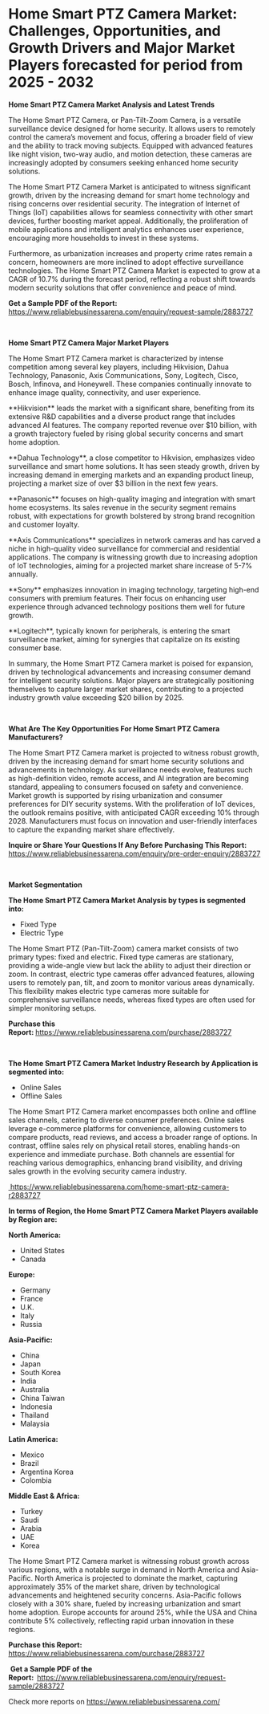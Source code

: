 <p><h1>Home Smart PTZ Camera Market: Challenges, Opportunities, and Growth Drivers and Major Market Players forecasted for period from 2025 - 2032</h1></p><p><strong>Home Smart PTZ Camera Market Analysis and Latest Trends</strong></p>
<p><p>The Home Smart PTZ Camera, or Pan-Tilt-Zoom Camera, is a versatile surveillance device designed for home security. It allows users to remotely control the camera’s movement and focus, offering a broader field of view and the ability to track moving subjects. Equipped with advanced features like night vision, two-way audio, and motion detection, these cameras are increasingly adopted by consumers seeking enhanced home security solutions. </p><p>The Home Smart PTZ Camera Market is anticipated to witness significant growth, driven by the increasing demand for smart home technology and rising concerns over residential security. The integration of Internet of Things (IoT) capabilities allows for seamless connectivity with other smart devices, further boosting market appeal. Additionally, the proliferation of mobile applications and intelligent analytics enhances user experience, encouraging more households to invest in these systems. </p><p>Furthermore, as urbanization increases and property crime rates remain a concern, homeowners are more inclined to adopt effective surveillance technologies. The Home Smart PTZ Camera Market is expected to grow at a CAGR of 10.7% during the forecast period, reflecting a robust shift towards modern security solutions that offer convenience and peace of mind.</p></p>
<p><strong>Get a Sample PDF of the Report:&nbsp;</strong> <a href="https://www.reliablebusinessarena.com/enquiry/request-sample/2883727?utm_campaign=2928&utm_medium=2&utm_source=Github&utm_content=ia&utm_term=13032025&utm_id=home-smart-ptz-camera">https://www.reliablebusinessarena.com/enquiry/request-sample/2883727</a></p>
<p>&nbsp;</p>
<p><strong>Home Smart PTZ Camera Major Market Players</strong></p>
<p><p>The Home Smart PTZ Camera market is characterized by intense competition among several key players, including Hikvision, Dahua Technology, Panasonic, Axis Communications, Sony, Logitech, Cisco, Bosch, Infinova, and Honeywell. These companies continually innovate to enhance image quality, connectivity, and user experience.</p><p>**Hikvision** leads the market with a significant share, benefiting from its extensive R&D capabilities and a diverse product range that includes advanced AI features. The company reported revenue over $10 billion, with a growth trajectory fueled by rising global security concerns and smart home adoption.</p><p>**Dahua Technology**, a close competitor to Hikvision, emphasizes video surveillance and smart home solutions. It has seen steady growth, driven by increasing demand in emerging markets and an expanding product lineup, projecting a market size of over $3 billion in the next few years.</p><p>**Panasonic** focuses on high-quality imaging and integration with smart home ecosystems. Its sales revenue in the security segment remains robust, with expectations for growth bolstered by strong brand recognition and customer loyalty.</p><p>**Axis Communications** specializes in network cameras and has carved a niche in high-quality video surveillance for commercial and residential applications. The company is witnessing growth due to increasing adoption of IoT technologies, aiming for a projected market share increase of 5-7% annually.</p><p>**Sony** emphasizes innovation in imaging technology, targeting high-end consumers with premium features. Their focus on enhancing user experience through advanced technology positions them well for future growth.</p><p>**Logitech**, typically known for peripherals, is entering the smart surveillance market, aiming for synergies that capitalize on its existing consumer base.</p><p>In summary, the Home Smart PTZ Camera market is poised for expansion, driven by technological advancements and increasing consumer demand for intelligent security solutions. Major players are strategically positioning themselves to capture larger market shares, contributing to a projected industry growth value exceeding $20 billion by 2025.</p></p>
<p>&nbsp;</p>
<p><strong>What Are The Key Opportunities For Home Smart PTZ Camera Manufacturers?</strong></p>
<p><p>The Home Smart PTZ Camera market is projected to witness robust growth, driven by the increasing demand for smart home security solutions and advancements in technology. As surveillance needs evolve, features such as high-definition video, remote access, and AI integration are becoming standard, appealing to consumers focused on safety and convenience. Market growth is supported by rising urbanization and consumer preferences for DIY security systems. With the proliferation of IoT devices, the outlook remains positive, with anticipated CAGR exceeding 10% through 2028. Manufacturers must focus on innovation and user-friendly interfaces to capture the expanding market share effectively.</p></p>
<p><strong>Inquire or Share Your Questions If Any Before Purchasing This Report:</strong> <a href="https://www.reliablebusinessarena.com/enquiry/pre-order-enquiry/2883727?utm_campaign=2928&utm_medium=2&utm_source=Github&utm_content=ia&utm_term=13032025&utm_id=home-smart-ptz-camera">https://www.reliablebusinessarena.com/enquiry/pre-order-enquiry/2883727</a></p>
<p>&nbsp;</p>
<p><strong>Market Segmentation</strong></p>
<p><strong>The Home Smart PTZ Camera Market Analysis by types is segmented into:</strong></p>
<p><ul><li>Fixed Type</li><li>Electric Type</li></ul></p>
<p><p>The Home Smart PTZ (Pan-Tilt-Zoom) camera market consists of two primary types: fixed and electric. Fixed type cameras are stationary, providing a wide-angle view but lack the ability to adjust their direction or zoom. In contrast, electric type cameras offer advanced features, allowing users to remotely pan, tilt, and zoom to monitor various areas dynamically. This flexibility makes electric type cameras more suitable for comprehensive surveillance needs, whereas fixed types are often used for simpler monitoring setups.</p></p>
<p><strong>Purchase this Report:&nbsp;</strong><a href="https://www.reliablebusinessarena.com/purchase/2883727?utm_campaign=2928&utm_medium=2&utm_source=Github&utm_content=ia&utm_term=13032025&utm_id=home-smart-ptz-camera">https://www.reliablebusinessarena.com/purchase/2883727</a></p>
<p>&nbsp;</p>
<p><strong>The Home Smart PTZ Camera Market Industry Research by Application is segmented into:</strong></p>
<p><ul><li>Online Sales</li><li>Offline Sales</li></ul></p>
<p><p>The Home Smart PTZ Camera market encompasses both online and offline sales channels, catering to diverse consumer preferences. Online sales leverage e-commerce platforms for convenience, allowing customers to compare products, read reviews, and access a broader range of options. In contrast, offline sales rely on physical retail stores, enabling hands-on experience and immediate purchase. Both channels are essential for reaching various demographics, enhancing brand visibility, and driving sales growth in the evolving security camera industry.</p></p>
<p><a href="https://www.reliablebusinessarena.com/home-smart-ptz-camera-r2883727?utm_campaign=2928&utm_medium=2&utm_source=Github&utm_content=ia&utm_term=13032025&utm_id=home-smart-ptz-camera">&nbsp;https://www.reliablebusinessarena.com/home-smart-ptz-camera-r2883727</a></p>
<p><strong>In terms of Region, the Home Smart PTZ Camera Market Players available by Region are:</strong></p>
<p>
    <p> <strong> North America: </strong>
        <ul>
            <li>United States</li>
            <li>Canada</li>
        </ul>
        </p> 
    <p> <strong> Europe: </strong>
        <ul>
            <li>Germany</li>
            <li>France</li>
            <li>U.K.</li>
            <li>Italy</li>
            <li>Russia</li>
        </ul>
        </p> 
    <p> <strong> Asia-Pacific: </strong>
        <ul>
            <li>China</li>
            <li>Japan</li>
            <li>South Korea</li>
            <li>India</li>
            <li>Australia</li>
            <li>China Taiwan</li>
            <li>Indonesia</li>
            <li>Thailand</li>
            <li>Malaysia</li>
        </ul>
        </p> 
    <p> <strong> Latin America: </strong>
        <ul>
            <li>Mexico</li>
            <li>Brazil</li>
            <li>Argentina Korea</li>
            <li>Colombia</li>
        </ul>
        </p> 
    <p> <strong> Middle East & Africa: </strong>
        <ul>
            <li>Turkey</li>
            <li>Saudi</li>
            <li>Arabia</li>
            <li>UAE</li>
            <li>Korea</li>
        </ul>
    </p>
    </p>
<p><p>The Home Smart PTZ Camera market is witnessing robust growth across various regions, with a notable surge in demand in North America and Asia-Pacific. North America is projected to dominate the market, capturing approximately 35% of the market share, driven by technological advancements and heightened security concerns. Asia-Pacific follows closely with a 30% share, fueled by increasing urbanization and smart home adoption. Europe accounts for around 25%, while the USA and China contribute 5% collectively, reflecting rapid urban innovation in these regions.</p></p>
<p><strong>Purchase this Report: </strong><a href="https://www.reliablebusinessarena.com/purchase/2883727?utm_campaign=2928&utm_medium=2&utm_source=Github&utm_content=ia&utm_term=13032025&utm_id=home-smart-ptz-camera">https://www.reliablebusinessarena.com/purchase/2883727</a></p>
<p>&nbsp;<strong>Get a Sample PDF of the Report:&nbsp;&nbsp;</strong><a href="https://www.reliablebusinessarena.com/enquiry/request-sample/2883727?utm_campaign=2928&utm_medium=2&utm_source=Github&utm_content=ia&utm_term=13032025&utm_id=home-smart-ptz-camera">https://www.reliablebusinessarena.com/enquiry/request-sample/2883727</a></p>
<p><strong></strong></p>
<p>Check more reports on <a href="https://www.reliablebusinessarena.com/?utm_campaign=2928&utm_medium=2&utm_source=Github&utm_content=ia&utm_term=13032025&utm_id=home-smart-ptz-camera">https://www.reliablebusinessarena.com/</a></p>